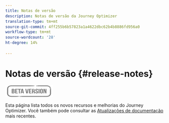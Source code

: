 ```yaml
---
title: Notas de versão
description: Notas de versão da Journey Optimizer
translation-type: tm+mt
source-git-commit: 4ff255b6b57823a1a4622dbc62b4b8886fd956a0
workflow-type: tm+mt
source-wordcount: '28'
ht-degree: 14%

---
```



# Notas de versão {#release-notes}

![](assets/do-not-localize/badge.png)

Esta página lista todos os novos recursos e melhorias do Journey Optimizer.
Você também pode consultar as [Atualizações de documentação](documentation-updates.md) mais recentes.